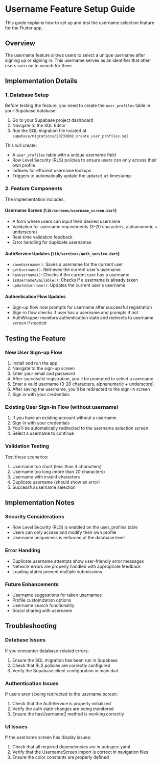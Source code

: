 # Username Feature Setup Guide

This guide explains how to set up and test the username selection feature for the Flutter app.

## Overview

The username feature allows users to select a unique username after signing up or signing in. This username serves as an identifier that other users can use to search for them.

## Implementation Details

### 1. Database Setup

Before testing the feature, you need to create the `user_profiles` table in your Supabase database:

1. Go to your Supabase project dashboard
2. Navigate to the SQL Editor
3. Run the SQL migration file located at `supabase/migrations/20231008_create_user_profiles.sql`

This will create:
- A `user_profiles` table with a unique username field
- Row Level Security (RLS) policies to ensure users can only access their own profile
- Indexes for efficient username lookups
- Triggers to automatically update the `updated_at` timestamp

### 2. Feature Components

The implementation includes:

#### Username Screen (`lib/screens/username_screen.dart`)
- A form where users can input their desired username
- Validation for username requirements (3-20 characters, alphanumeric + underscore)
- Real-time validation feedback
- Error handling for duplicate usernames

#### AuthService Updates (`lib/services/auth_service.dart`)
- `saveUsername()`: Saves a username for the current user
- `getUsername()`: Retrieves the current user's username
- `hasUsername()`: Checks if the current user has a username
- `isUsernameAvailable()`: Checks if a username is already taken
- `updateUsername()`: Updates the current user's username

#### Authentication Flow Updates
- Sign-up flow now prompts for username after successful registration
- Sign-in flow checks if user has a username and prompts if not
- AuthWrapper monitors authentication state and redirects to username screen if needed

## Testing the Feature

### New User Sign-up Flow
1. Install and run the app
2. Navigate to the sign-up screen
3. Enter your email and password
4. After successful registration, you'll be prompted to select a username
5. Enter a valid username (3-20 characters, alphanumeric + underscore)
6. After saving the username, you'll be redirected to the sign-in screen
7. Sign in with your credentials

### Existing User Sign-in Flow (without username)
1. If you have an existing account without a username
2. Sign in with your credentials
3. You'll be automatically redirected to the username selection screen
4. Select a username to continue

### Validation Testing
Test these scenarios:
1. Username too short (less than 3 characters)
2. Username too long (more than 20 characters)
3. Username with invalid characters
4. Duplicate username (should show an error)
5. Successful username selection

## Implementation Notes

### Security Considerations
- Row Level Security (RLS) is enabled on the user_profiles table
- Users can only access and modify their own profile
- Username uniqueness is enforced at the database level

### Error Handling
- Duplicate username attempts show user-friendly error messages
- Network errors are properly handled with appropriate feedback
- Loading states prevent multiple submissions

### Future Enhancements
- Username suggestions for taken usernames
- Profile customization options
- Username search functionality
- Social sharing with username

## Troubleshooting

### Database Issues
If you encounter database-related errors:
1. Ensure the SQL migration has been run in Supabase
2. Check that RLS policies are correctly configured
3. Verify the Supabase client configuration in main.dart

### Authentication Issues
If users aren't being redirected to the username screen:
1. Check that the AuthService is properly initialized
2. Verify the auth state changes are being monitored
3. Ensure the hasUsername() method is working correctly

### UI Issues
If the username screen has display issues:
1. Check that all required dependencies are in pubspec.yaml
2. Verify that the UsernameScreen import is correct in navigation files
3. Ensure the color constants are properly defined